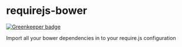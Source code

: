 requirejs-bower
===============

[![Greenkeeper badge](https://badges.greenkeeper.io/johngeorgewright/requirejs-bower.svg)](https://greenkeeper.io/)

Import all your bower dependencies in to your require.js configuration
